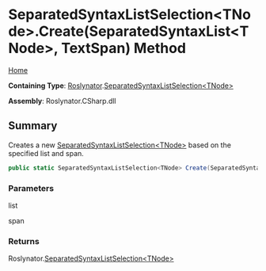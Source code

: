 # SeparatedSyntaxListSelection\<TNode>\.Create\(SeparatedSyntaxList\<TNode>, TextSpan\) Method

[Home](../../../README.md)

**Containing Type**: [Roslynator](../../README.md)\.[SeparatedSyntaxListSelection\<TNode>](../README.md)

**Assembly**: Roslynator\.CSharp\.dll

## Summary

Creates a new [SeparatedSyntaxListSelection\<TNode>](../README.md) based on the specified list and span\.

```csharp
public static SeparatedSyntaxListSelection<TNode> Create(SeparatedSyntaxList<TNode> list, TextSpan span)
```

### Parameters

list



span



### Returns

Roslynator\.[SeparatedSyntaxListSelection\<TNode>](../README.md)

